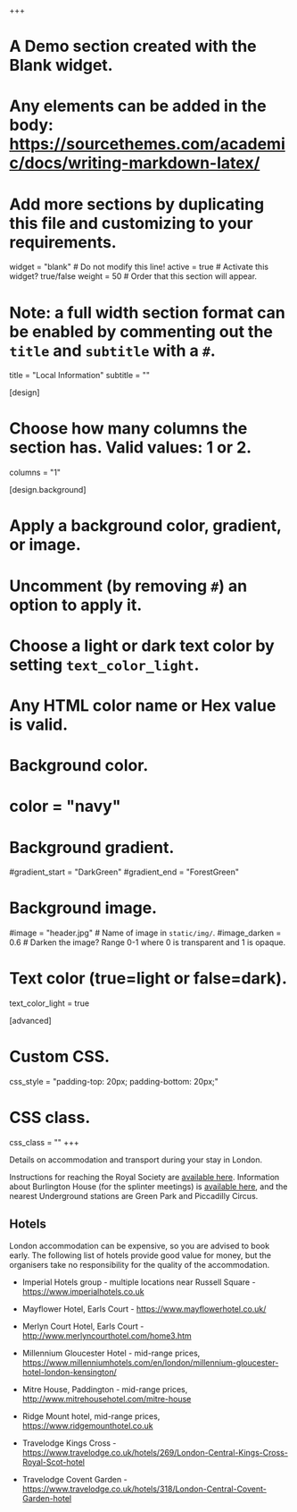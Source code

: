 +++
# A Demo section created with the Blank widget.
# Any elements can be added in the body: https://sourcethemes.com/academic/docs/writing-markdown-latex/
# Add more sections by duplicating this file and customizing to your requirements.

widget = "blank"  # Do not modify this line!
active = true  # Activate this widget? true/false
weight = 50  # Order that this section will appear.

# Note: a full width section format can be enabled by commenting out the `title` and `subtitle` with a `#`.
title = "Local Information"
subtitle = ""

[design]
  # Choose how many columns the section has. Valid values: 1 or 2.
  columns = "1"

[design.background]
  # Apply a background color, gradient, or image.
  #   Uncomment (by removing `#`) an option to apply it.
  #   Choose a light or dark text color by setting `text_color_light`.
  #   Any HTML color name or Hex value is valid.

  # Background color.
  # color = "navy"

  # Background gradient.
  #gradient_start = "DarkGreen"
  #gradient_end = "ForestGreen"

  # Background image.
  #image = "header.jpg"  # Name of image in `static/img/`.
  #image_darken = 0.6  # Darken the image? Range 0-1 where 0 is transparent and 1 is opaque.

  # Text color (true=light or false=dark).
  text_color_light = true

[advanced]
 # Custom CSS.
 css_style = "padding-top: 20px; padding-bottom: 20px;"

 # CSS class.
 css_class = ""
+++

Details on accommodation and transport during your stay in London.

Instructions for reaching the Royal Society are [available here](https://royalsociety.org/about-us/contact-us/carlton-house-terrace-london/).  Information about Burlington House (for the splinter meetings) is [available here](http://burlingtonhouse.org/), and the nearest Underground stations are Green Park and Piccadilly Circus.

## Hotels

London accommodation can be expensive, so you are advised to book early.  The following list of hotels provide good value for money, but the organisers take no responsibility for the quality of the accommodation.

* Imperial Hotels group - multiple locations near Russell Square - https://www.imperialhotels.co.uk

* Mayflower Hotel, Earls Court - https://www.mayflowerhotel.co.uk/

* Merlyn Court Hotel, Earls Court - http://www.merlyncourthotel.com/home3.htm

* Millennium Gloucester Hotel - mid-range prices, https://www.millenniumhotels.com/en/london/millennium-gloucester-hotel-london-kensington/

* Mitre House, Paddington - mid-range prices, http://www.mitrehousehotel.com/mitre-house

* Ridge Mount hotel, mid-range prices, https://www.ridgemounthotel.co.uk

* Travelodge Kings Cross - https://www.travelodge.co.uk/hotels/269/London-Central-Kings-Cross-Royal-Scot-hotel

* Travelodge Covent Garden - https://www.travelodge.co.uk/hotels/318/London-Central-Covent-Garden-hotel

